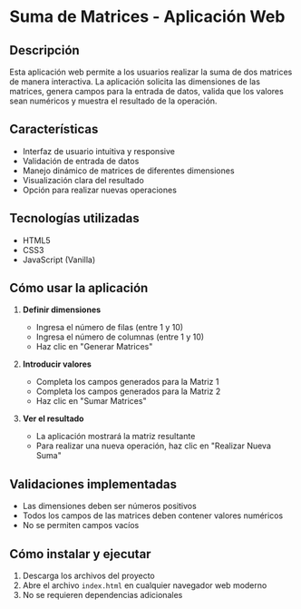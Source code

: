 # Suma de Matrices - Aplicación Web

## Descripción

Esta aplicación web permite a los usuarios realizar la suma de dos matrices de manera interactiva. La aplicación solicita las dimensiones de las matrices, genera campos para la entrada de datos, valida que los valores sean numéricos y muestra el resultado de la operación.

## Características

- Interfaz de usuario intuitiva y responsive
- Validación de entrada de datos
- Manejo dinámico de matrices de diferentes dimensiones
- Visualización clara del resultado
- Opción para realizar nuevas operaciones

## Tecnologías utilizadas

- HTML5
- CSS3
- JavaScript (Vanilla)

## Cómo usar la aplicación

1. **Definir dimensiones**
   - Ingresa el número de filas (entre 1 y 10)
   - Ingresa el número de columnas (entre 1 y 10)
   - Haz clic en "Generar Matrices"

2. **Introducir valores**
   - Completa los campos generados para la Matriz 1
   - Completa los campos generados para la Matriz 2
   - Haz clic en "Sumar Matrices"

3. **Ver el resultado**
   - La aplicación mostrará la matriz resultante
   - Para realizar una nueva operación, haz clic en "Realizar Nueva Suma"

## Validaciones implementadas

- Las dimensiones deben ser números positivos
- Todos los campos de las matrices deben contener valores numéricos
- No se permiten campos vacíos

## Cómo instalar y ejecutar

1. Descarga los archivos del proyecto
2. Abre el archivo `index.html` en cualquier navegador web moderno
3. No se requieren dependencias adicionales